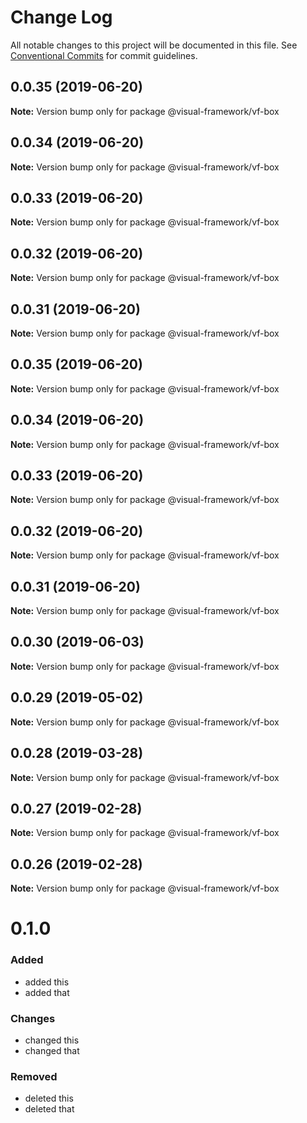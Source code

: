 # Change Log

All notable changes to this project will be documented in this file.
See [Conventional Commits](https://conventionalcommits.org) for commit guidelines.

## 0.0.35 (2019-06-20)

**Note:** Version bump only for package @visual-framework/vf-box





## 0.0.34 (2019-06-20)

**Note:** Version bump only for package @visual-framework/vf-box





## 0.0.33 (2019-06-20)

**Note:** Version bump only for package @visual-framework/vf-box





## 0.0.32 (2019-06-20)

**Note:** Version bump only for package @visual-framework/vf-box





## 0.0.31 (2019-06-20)

**Note:** Version bump only for package @visual-framework/vf-box





## 0.0.35 (2019-06-20)

**Note:** Version bump only for package @visual-framework/vf-box





## 0.0.34 (2019-06-20)

**Note:** Version bump only for package @visual-framework/vf-box





## 0.0.33 (2019-06-20)

**Note:** Version bump only for package @visual-framework/vf-box





## 0.0.32 (2019-06-20)

**Note:** Version bump only for package @visual-framework/vf-box





## 0.0.31 (2019-06-20)

**Note:** Version bump only for package @visual-framework/vf-box





## 0.0.30 (2019-06-03)

**Note:** Version bump only for package @visual-framework/vf-box





## 0.0.29 (2019-05-02)

**Note:** Version bump only for package @visual-framework/vf-box





## 0.0.28 (2019-03-28)

**Note:** Version bump only for package @visual-framework/vf-box





## 0.0.27 (2019-02-28)

**Note:** Version bump only for package @visual-framework/vf-box





## 0.0.26 (2019-02-28)

**Note:** Version bump only for package @visual-framework/vf-box





# 0.1.0

### Added
- added this
- added that

### Changes

- changed this
- changed that

### Removed

- deleted this
- deleted that
